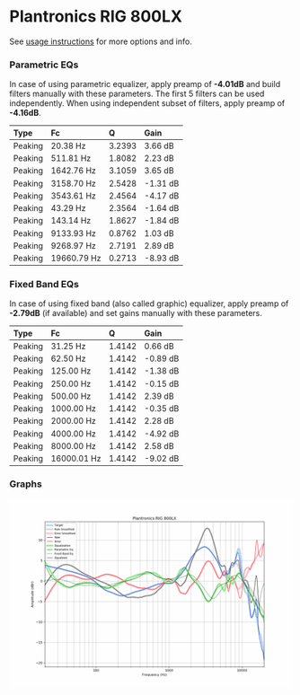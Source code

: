 # Plantronics RIG 800LX
See [usage instructions](https://github.com/jaakkopasanen/AutoEq#usage) for more options and info.

### Parametric EQs
In case of using parametric equalizer, apply preamp of **-4.01dB** and build filters manually
with these parameters. The first 5 filters can be used independently.
When using independent subset of filters, apply preamp of **-4.16dB**.

| Type    | Fc          |      Q | Gain     |
|:--------|:------------|:-------|:---------|
| Peaking | 20.38 Hz    | 3.2393 | 3.66 dB  |
| Peaking | 511.81 Hz   | 1.8082 | 2.23 dB  |
| Peaking | 1642.76 Hz  | 3.1059 | 3.65 dB  |
| Peaking | 3158.70 Hz  | 2.5428 | -1.31 dB |
| Peaking | 3543.61 Hz  | 2.4564 | -4.17 dB |
| Peaking | 43.29 Hz    | 2.3564 | -1.64 dB |
| Peaking | 143.14 Hz   | 1.8627 | -1.84 dB |
| Peaking | 9133.93 Hz  | 0.8762 | 1.03 dB  |
| Peaking | 9268.97 Hz  | 2.7191 | 2.89 dB  |
| Peaking | 19660.79 Hz | 0.2713 | -8.93 dB |

### Fixed Band EQs
In case of using fixed band (also called graphic) equalizer, apply preamp of **-2.79dB**
(if available) and set gains manually with these parameters.

| Type    | Fc          |      Q | Gain     |
|:--------|:------------|:-------|:---------|
| Peaking | 31.25 Hz    | 1.4142 | 0.66 dB  |
| Peaking | 62.50 Hz    | 1.4142 | -0.89 dB |
| Peaking | 125.00 Hz   | 1.4142 | -1.38 dB |
| Peaking | 250.00 Hz   | 1.4142 | -0.15 dB |
| Peaking | 500.00 Hz   | 1.4142 | 2.39 dB  |
| Peaking | 1000.00 Hz  | 1.4142 | -0.35 dB |
| Peaking | 2000.00 Hz  | 1.4142 | 2.28 dB  |
| Peaking | 4000.00 Hz  | 1.4142 | -4.92 dB |
| Peaking | 8000.00 Hz  | 1.4142 | 2.58 dB  |
| Peaking | 16000.01 Hz | 1.4142 | -9.02 dB |

### Graphs
![](./Plantronics%20RIG%20800LX.png)